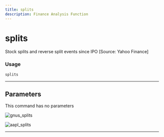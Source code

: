 ```yaml
---
title: splits
description: Finance Analysis Function
---
```


# splits

Stock splits and reverse split events since IPO [Source: Yahoo Finance]

### Usage

```python
splits
```

---

## Parameters

This command has no parameters


![gnus_splits](https://user-images.githubusercontent.com/25267873/156905484-61d3a27a-2428-4d80-ae01-b085c875be24.png)

![aapl_splits](https://user-images.githubusercontent.com/25267873/156905485-0964fcbd-c47b-4288-a06c-41363a9fdc30.png)

---
